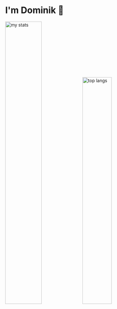 # I'm Dominik 👋
<span>
<img alt="my stats" width="48%" src="https://github-readme-stats.vercel.app/api?username=roslaniecdominik&show_icons=true&theme=dark#gh-dark-mode-only"/>
</span>
<span>
<img alt="top langs" width="43%" src="https://github-readme-stats.vercel.app/api/top-langs/?username=roslaniecdominik&layout=compact&show_icons=true&theme=dark#gh-dark-mode-only"/>
</span>
